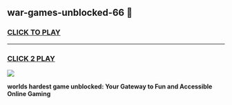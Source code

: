 
## war-games-unblocked-66 👋
<h3>
<a href="https://premium.freeplayer.one?title=war-games-unblocked-66&ref=14F">CLICK TO PLAY</a></h3>
<hr>

<h3>
<a href="https://premium.freeplayer.one?title=war-games-unblocked-66&ref=14F">CLICK 2 PLAY</a>
  
</h3>

<a href="https://premium.freeplayer.one?title=war-games-unblocked-66&ref=12F/"><img src="https://clearcache.store/games.png"></a>


**worlds hardest game unblocked: Your Gateway to Fun and Accessible Online Gaming**
